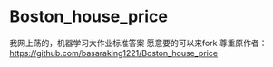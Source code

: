 # Boston_house_price
我网上荡的，机器学习大作业标准答案
愿意要的可以来fork
尊重原作者：https://github.com/basaraking1221/Boston_house_price
